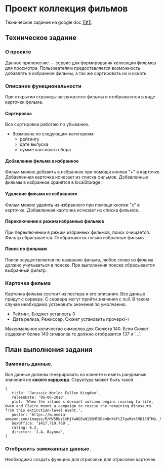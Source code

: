 # Проект коллекция фильмов
Техническое задание на google doc **[ТУТ](https://drive.google.com/file/d/1dT5wydwjCWO9kMFh_yoxTmJW72ogoweg/view?usp=sharing)**.
## Техническое задание
### О проекте
Данное приложение — сервис для формирования коллекции фильмов для просмотра. Пользователям предоставляется возможность добавлять в избранное фильмы, а так же сортировать их и искать.
 
### Описание функциональности
 
При открытии страницы загружаются фильмы и отображаются в виде карточек фильма.
 
#### Сортировка
Все сортировки работаю по убыванию.
* Возможна по следующим категориям:
  * рейтингу
  * дате выпуска
  * сумме кассового сбора
 
#### Добавление фильма в избранное
Фильм можно добавить в избранное при помощи кнопки "+" в карточке.
Добавленная карточка исчезает из списка фильмов.
Добавленные фильмы в избранное хранятся в localStorage.
 
#### Удаление фильма из избранного
Фильм можно удалить из избранного при помощи кнопки "х" в карточке.
Добавленная карточка исчезает из списка фильмов.
 
#### Переключение в режим избранных фильмов
При переключении в режим избранных фильмов, поиск очищается.
Фильтр сбрасывается.
Отображаются только избранные фильмы.
 
 
#### Поиск по фильмам
Поиск осуществляется по названию фильма, любое слово из фильма должно учитываться в поиске.
При выполнения поиска сбрасывается выбранный фильтр.
 
 
### Карточка фильма
Карточка фильма состоит из постера и его описания.
Все данные придут с сервера. С сервера могут прийти значения с null. В таком случае необходимо установить значения по умолчанию.
* Рейтинг, Бюджет установть 0
* Дата релиза, Режиссер, Сюжет установить прочерк(-)
 
Максимальное количество символов для Сюжета 140. Если Сюжет содержит более 140 символов то должно отобразится 137 и '...'.
 
 
## План выполнения задания
 
### Замокать данные.
Все данные должны генерировать на клиенте и иметь рандомные значения не **какого хардкода**.
Структура может быть такой
```
{
   title: 'Jurassic World: Fallen Kingdom',
   releseDate: '06-06-2018',
   plot: 'When the island s dormant volcano begins roaring to life, Owen and Claire mount a campaign to rescue the remaining dinosaurs from this extinction-level event.',
   poster: 'https://m.media-amazon.com/images/M/MV5BNzIxMjYwNDEwN15BMl5BanBnXkFtZTgwMzk5MDI3NTM@._V1_SX300.jpg',
   boxOffice: '$417,719,760',
   rating: 6.3,
   director: 'J.A. Bayona',
}
```
### Отобразить замоканные данные.
Необходимо создать функцию для отрисовки для отрисовки карточек.